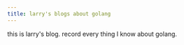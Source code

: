 ```yaml
---
title: larry's blogs about golang
---
```


this is larry's blog. record every thing I know about golang.

<!--truncate-->
